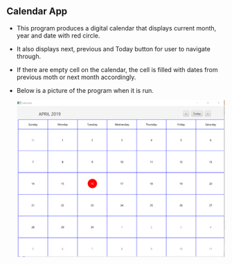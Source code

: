    ## Calendar App

   * This program produces a digital calendar that displays current month, year and date with red circle.
   * It also displays next, previous and Today button for user to navigate through.
   * If there are empty cell on the calendar, the cell is filled with dates from previous moth or next month accordingly.

   * Below is a picture of the program when it is run.



     <img src="image/calendar.PNG" width="650">
